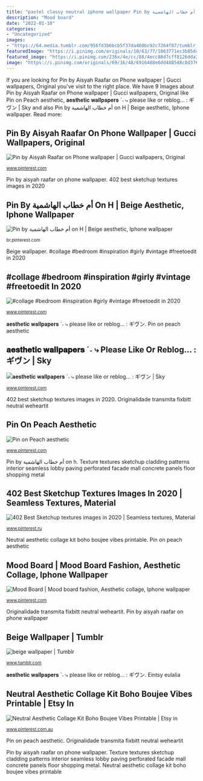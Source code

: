 ```yaml
---
title: "pastel classy neutral iphone wallpaper Pin by أم خطاب الهاشمية on h"
description: "Mood board"
date: "2022-01-10"
categories:
- "Uncategorized"
images:
- "https://64.media.tumblr.com/956fd3b6bcb5f37da460bc92c7264f87/tumblr_pnux2dA5JM1sc6noc_540.jpg"
featuredImage: "https://i.pinimg.com/originals/10/63/77/1063771ec3b85dc9e967b14a54f183d5.jpg"
featured_image: "https://i.pinimg.com/236x/4e/cc/88/4ecc88d7cff8126dda3e2400dfec7dea.jpg"
image: "https://i.pinimg.com/originals/69/16/48/6916488e6dd4885d8c8d376d412fcd08.jpg"
---
```


If you are looking for Pin by Aisyah Raafar on Phone wallpaper | Gucci wallpapers, Original you've visit to the right place. We have 9 Images about Pin by Aisyah Raafar on Phone wallpaper | Gucci wallpapers, Original like Pin on Peach aesthetic, 𝐚𝐞𝐬𝐭𝐡𝐞𝐭𝐢𝐜 𝐰𝐚𝐥𝐥𝐩𝐚𝐩𝐞𝐫𝐬 ˊ˗ ⤷ please like or reblog... : ギヴン | Sky and also Pin by أم خطاب الهاشمية on H | Beige aesthetic, Iphone wallpaper. Read more:

## Pin By Aisyah Raafar On Phone Wallpaper | Gucci Wallpapers, Original

![Pin by Aisyah Raafar on Phone wallpaper | Gucci wallpapers, Original](https://i.pinimg.com/originals/79/ec/bb/79ecbb83a9ff968b4c52503f36150114.jpg "𝐚𝐞𝐬𝐭𝐡𝐞𝐭𝐢𝐜 𝐰𝐚𝐥𝐥𝐩𝐚𝐩𝐞𝐫𝐬 ˊ˗ ⤷ please like or reblog... : ギヴン")

<small>www.pinterest.com</small>

Pin by aisyah raafar on phone wallpaper. 402 best sketchup textures images in 2020

## Pin By أم خطاب الهاشمية On H | Beige Aesthetic, Iphone Wallpaper

![Pin by أم خطاب الهاشمية on H | Beige aesthetic, Iphone wallpaper](https://i.pinimg.com/originals/10/63/77/1063771ec3b85dc9e967b14a54f183d5.jpg "Originalidade transmita fixbitt neutral weheartit")

<small>br.pinterest.com</small>

Beige wallpaper. #collage #bedroom #inspiration #girly #vintage #freetoedit in 2020

## #collage #bedroom #inspiration #girly #vintage #freetoedit In 2020

![#collage #bedroom #inspiration #girly #vintage #freetoedit in 2020](https://i.pinimg.com/736x/95/fe/53/95fe53d07321094594a8e7cc9bde327a.jpg "Collage girly picsart")

<small>www.pinterest.com</small>

𝐚𝐞𝐬𝐭𝐡𝐞𝐭𝐢𝐜 𝐰𝐚𝐥𝐥𝐩𝐚𝐩𝐞𝐫𝐬 ˊ˗ ⤷ please like or reblog... : ギヴン. Pin on peach aesthetic

## 𝐚𝐞𝐬𝐭𝐡𝐞𝐭𝐢𝐜 𝐰𝐚𝐥𝐥𝐩𝐚𝐩𝐞𝐫𝐬 ˊ˗ ⤷ Please Like Or Reblog... : ギヴン | Sky

![𝐚𝐞𝐬𝐭𝐡𝐞𝐭𝐢𝐜 𝐰𝐚𝐥𝐥𝐩𝐚𝐩𝐞𝐫𝐬 ˊ˗ ⤷ please like or reblog... : ギヴン | Sky](https://i.pinimg.com/originals/51/c9/82/51c982ec82fc34c87b9af76dcec98def.jpg "Beige wallpaper")

<small>www.pinterest.com</small>

402 best sketchup textures images in 2020. Originalidade transmita fixbitt neutral weheartit

## Pin On Peach Aesthetic

![Pin on Peach aesthetic](https://i.pinimg.com/originals/69/16/48/6916488e6dd4885d8c8d376d412fcd08.jpg "Eintsy eulalia")

<small>www.pinterest.com</small>

Pin by أم خطاب الهاشمية on h. Texture textures sketchup cladding patterns interior seamless lobby paving perforated facade mall concrete panels floor shopping metal

## 402 Best Sketchup Textures Images In 2020 | Seamless Textures, Material

![402 Best Sketchup textures images in 2020 | Seamless textures, Material](https://i.pinimg.com/236x/4e/cc/88/4ecc88d7cff8126dda3e2400dfec7dea.jpg "Mood board")

<small>www.pinterest.ru</small>

Neutral aesthetic collage kit boho boujee vibes printable. Pin on peach aesthetic

## Mood Board | Mood Board Fashion, Aesthetic Collage, Iphone Wallpaper

![Mood Board | Mood board fashion, Aesthetic collage, Iphone wallpaper](https://i.pinimg.com/originals/6a/ff/a4/6affa496684449234622544bf6fbcf35.jpg "Pin by aisyah raafar on phone wallpaper")

<small>www.pinterest.com</small>

Originalidade transmita fixbitt neutral weheartit. Pin by aisyah raafar on phone wallpaper

## Beige Wallpaper | Tumblr

![beige wallpaper | Tumblr](https://64.media.tumblr.com/956fd3b6bcb5f37da460bc92c7264f87/tumblr_pnux2dA5JM1sc6noc_540.jpg "Collage girly picsart")

<small>www.tumblr.com</small>

𝐚𝐞𝐬𝐭𝐡𝐞𝐭𝐢𝐜 𝐰𝐚𝐥𝐥𝐩𝐚𝐩𝐞𝐫𝐬 ˊ˗ ⤷ please like or reblog... : ギヴン. Eintsy eulalia

## Neutral Aesthetic Collage Kit Boho Boujee Vibes Printable | Etsy In

![Neutral Aesthetic Collage Kit Boho Boujee Vibes Printable | Etsy in](https://i.pinimg.com/originals/28/58/87/285887828dba7fd677cafdfaddb39e52.jpg "Mood board")

<small>www.pinterest.com.au</small>

Pin on peach aesthetic. Originalidade transmita fixbitt neutral weheartit

Pin by aisyah raafar on phone wallpaper. Texture textures sketchup cladding patterns interior seamless lobby paving perforated facade mall concrete panels floor shopping metal. Neutral aesthetic collage kit boho boujee vibes printable
